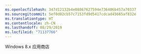 ```yaml
---
ms.openlocfilehash: 347d12132b4e08867627594e736406b457a70337
ms.sourcegitcommit: 5ef0d02cb57c7153fd9d5417cdcad45665af832e
ms.translationtype: HT
ms.contentlocale: zh-CN
ms.lasthandoff: 08/29/2019
ms.locfileid: "71137766"
---
```

Windows 8.x 应用商店